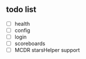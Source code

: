 ## todo list

- [ ] health
- [ ] config
- [ ] login
- [ ] scoreboards
- [ ] MCDR starsHelper support

